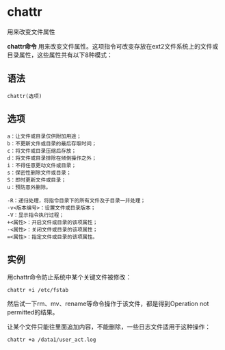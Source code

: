 chattr
===

用来改变文件属性


**chattr命令** 用来改变文件属性。这项指令可改变存放在ext2文件系统上的文件或目录属性，这些属性共有以下8种模式：

##  语法

```
chattr(选项)
```

##  选项

```
a：让文件或目录仅供附加用途；
b：不更新文件或目录的最后存取时间；
c：将文件或目录压缩后存放；
d：将文件或目录排除在倾倒操作之外；
i：不得任意更动文件或目录；
s：保密性删除文件或目录；
S：即时更新文件或目录；
u：预防意外删除。
```

```
-R：递归处理，将指令目录下的所有文件及子目录一并处理；
-v<版本编号>：设置文件或目录版本；
-V：显示指令执行过程；
+<属性>：开启文件或目录的该项属性；
-<属性>：关闭文件或目录的该项属性；
=<属性>：指定文件或目录的该项属性。
```

##  实例

用chattr命令防止系统中某个关键文件被修改：

```
chattr +i /etc/fstab
```

然后试一下rm、mv、rename等命令操作于该文件，都是得到Operation not permitted的结果。

让某个文件只能往里面追加内容，不能删除，一些日志文件适用于这种操作：

```
chattr +a /data1/user_act.log
```


